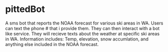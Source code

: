# pittedBot
A sms bot that reports the NOAA forecast for various ski areas in WA.
Users can text the phone # that i provide them. They can then interact with a bot like service.
They will recieve texts about the weather at specific ski areas in WA.
Information includes: Temp, elevation, snow accumlation, and anything else included in the NOAA forecast.
